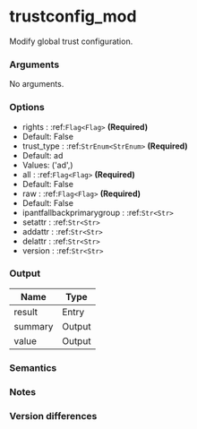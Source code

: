 [//]: # (THE CONTENT BELOW IS GENERATED. DO NOT EDIT.)
# trustconfig_mod
Modify global trust configuration.

### Arguments
No arguments.

### Options
* rights : :ref:`Flag<Flag>` **(Required)**
 * Default: False
* trust_type : :ref:`StrEnum<StrEnum>` **(Required)**
 * Default: ad
 * Values: ('ad',)
* all : :ref:`Flag<Flag>` **(Required)**
 * Default: False
* raw : :ref:`Flag<Flag>` **(Required)**
 * Default: False
* ipantfallbackprimarygroup : :ref:`Str<Str>`
* setattr : :ref:`Str<Str>`
* addattr : :ref:`Str<Str>`
* delattr : :ref:`Str<Str>`
* version : :ref:`Str<Str>`

### Output
|Name|Type
|-|-
|result|Entry
|summary|Output
|value|Output

[//]: # (ADD YOUR NOTES BELOW. THESE WILL BE PICKED EVERY TIME THE DOCS ARE REGENERATED. //end)
### Semantics

### Notes

### Version differences